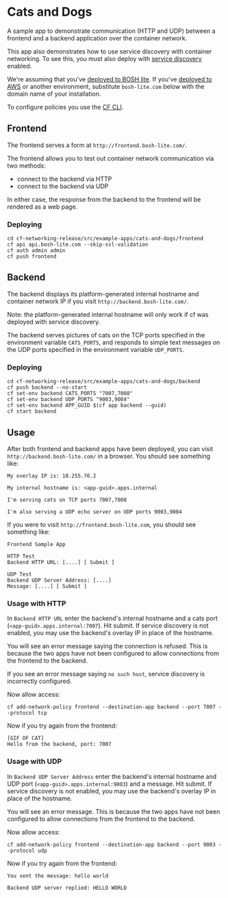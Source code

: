 # Cats and Dogs

A sample app to demonstrate communication (HTTP and UDP) between a frontend and a backend application over the container network.

This app also demonstrates how to use service discovery with container networking.
To see this, you must also deploy with [service discovery](https://github.com/cloudfoundry/cf-app-sd-release) enabled.

We're assuming that you've [deployed to BOSH lite](https://github.com/cloudfoundry/cf-deployment).
If you've [deployed to AWS](https://github.com/cloudfoundry/cf-deployment) or another environment,
substitute `bosh-lite.com` below with the domain name of your installation.

To configure policies you use the [CF CLI](https://github.com/cloudfoundry/cli).


## Frontend
The frontend serves a form at `http://frontend.bosh-lite.com/`.

The frontend allows you to test out container network communication via two methods:

- connect to the backend via HTTP
- connect to the backend via UDP

In either case, the response from the backend to the frontend will be rendered as a web page.


### Deploying
```
cd cf-networking-release/src/example-apps/cats-and-dogs/frontend
cf api api.bosh-lite.com --skip-ssl-validation
cf auth admin admin
cf push frontend
```


## Backend
The backend displays its platform-generated internal hostname and container network IP if you visit `http://backend.bosh-lite.com/`.

Note: the platform-generated internal hostname will only work if cf was deployed with service discovery.

The backend serves pictures of cats on the TCP ports specified in the environment variable `CATS_PORTS`,
and responds to simple text messages on the UDP ports specified in the environment variable `UDP_PORTS`.


### Deploying
```
cd cf-networking-release/src/example-apps/cats-and-dogs/backend
cf push backend --no-start
cf set-env backend CATS_PORTS "7007,7008"
cf set-env backend UDP_PORTS "9003,9004"
cf set-env backend APP_GUID $(cf app backend --guid)
cf start backend
```


## Usage

After both frontend and backend apps have been deployed, you can visit `http://backend.bosh-lite.com/`
in a browser. You should see something like:

```
My overlay IP is: 10.255.76.2

My internal hostname is: <app-guid>.apps.internal

I'm serving cats on TCP ports 7007,7008

I'm also serving a UDP echo server on UDP ports 9003,9004
```

If you were to visit `http://frontend.bosh-lite.com`, you should see something like:

```
Frontend Sample App

HTTP Test
Backend HTTP URL: [....] [ Submit ]

UDP Test
Backend UDP Server Address: [....]
Message: [....] [ Submit ]
```


### Usage with HTTP

In `Backend HTTP URL` enter the backend's internal hostname and a cats port (`<app-guid>.apps.internal:7007`).
Hit submit.
If service discovery is not enabled, you may use the backend's overlay IP in place of the hostname.

You will see an error message saying the connection is refused. This is because the two apps have not been
configured to allow connections from the frontend to the backend.

If you see an error message saying `no such host`, service discovery is incorrectly configured.

Now allow access:

```
cf add-network-policy frontend --destination-app backend --port 7007 --protocol tcp
```

Now if you try again from the frontend:

```
[GIF OF CAT]
Hello from the backend, port: 7007
```


### Usage with UDP

In `Backend UDP Server Address` enter the backend's internal hostname and UDP port
(`<app-guid>.apps.internal:9003`) and a message. Hit submit.
If service discovery is not enabled, you may use the backend's overlay IP in place of the hostname.

You will see an error message. This is because the two apps have not been
configured to allow connections from the frontend to the backend.

Now allow access:

```
cf add-network-policy frontend --destination-app backend --port 9003 --protocol udp
```

Now if you try again from the frontend:

```
You sent the message: hello world

Backend UDP server replied: HELLO WORLD
```
